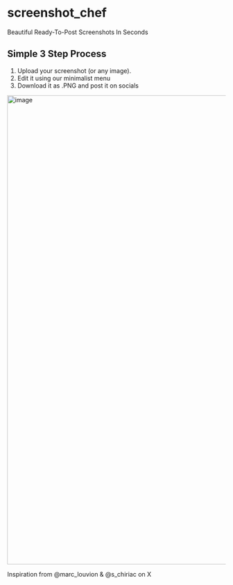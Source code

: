 # screenshot_chef

Beautiful Ready-To-Post Screenshots In Seconds

## Simple 3 Step Process

1. Upload your screenshot (or any image).
2. Edit it using our minimalist menu
3. Download it as .PNG and post it on socials

<img width="1079" alt="image" src="https://github.com/user-attachments/assets/d441cfea-78ec-4853-a48c-6f74994455f2">

Inspiration from @marc_louvion & @s_chiriac on X
